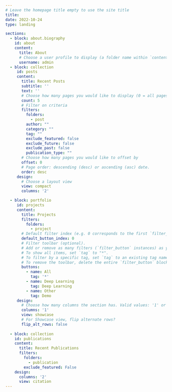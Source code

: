 ```yaml
---
# Leave the homepage title empty to use the site title
title:
date: 2022-10-24
type: landing

sections:
  - block: about.biography
    id: about
    content:
      title: About
      # Choose a user profile to display (a folder name within `content/authors/`)
      username: admin
  - block: collection
     id: posts
     content:
       title: Recent Posts
       subtitle: ''
       text: ''
       # Choose how many pages you would like to display (0 = all pages)
       count: 5
       # Filter on criteria
       filters:
         folders:
           - post
         author: ""
         category: ""
         tag: ""
         exclude_featured: false
         exclude_future: false
         exclude_past: false
         publication_type: ""
       # Choose how many pages you would like to offset by
       offset: 0
       # Page order: descending (desc) or ascending (asc) date.
       order: desc
     design:
       # Choose a layout view
       view: compact
       columns: '2'

  - block: portfolio
     id: projects
     content:
       title: Projects
       filters:
         folders:
           - project
       # Default filter index (e.g. 0 corresponds to the first `filter_button` instance below).
       default_button_index: 0
       # Filter toolbar (optional).
       # Add or remove as many filters (`filter_button` instances) as you like.
       # To show all items, set `tag` to "*".
       # To filter by a specific tag, set `tag` to an existing tag name.
       # To remove the toolbar, delete the entire `filter_button` block.
       buttons:
         - name: All
           tag: '*'
         - name: Deep Learning
           tag: Deep Learning
         - name: Other
           tag: Demo
     design:
       # Choose how many columns the section has. Valid values: '1' or '2'.
       columns: '1'
       view: showcase
       # For Showcase view, flip alternate rows?
       flip_alt_rows: false
       
  - block: collection
    id: publications
    content:
      title: Recent Publications
      filters:
        folders:
          - publication
        exclude_featured: False
    design:
      columns: '2'
      view: citation
---
```

